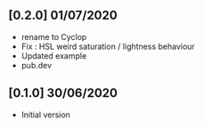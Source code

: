 ## [0.2.0] 01/07/2020

- rename to Cyclop
- Fix : HSL weird saturation / lightness behaviour
- Updated example
- pub.dev

## [0.1.0] 30/06/2020

- Initial version

